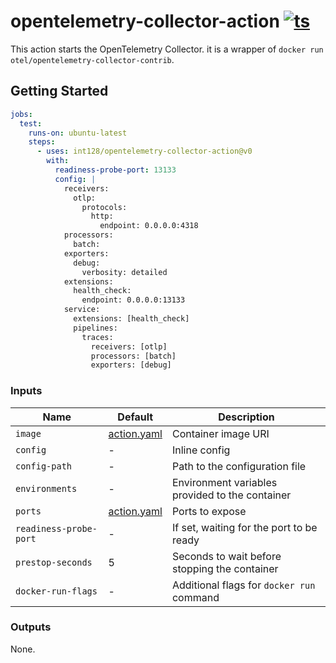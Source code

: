 # opentelemetry-collector-action [![ts](https://github.com/int128/opentelemetry-collector-action/actions/workflows/ts.yaml/badge.svg)](https://github.com/int128/opentelemetry-collector-action/actions/workflows/ts.yaml)

This action starts the OpenTelemetry Collector.
it is a wrapper of `docker run otel/opentelemetry-collector-contrib`.

## Getting Started

```yaml
jobs:
  test:
    runs-on: ubuntu-latest
    steps:
      - uses: int128/opentelemetry-collector-action@v0
        with:
          readiness-probe-port: 13133
          config: |
            receivers:
              otlp:
                protocols:
                  http:
                    endpoint: 0.0.0.0:4318
            processors:
              batch:
            exporters:
              debug:
                verbosity: detailed
            extensions:
              health_check:
                endpoint: 0.0.0.0:13133
            service:
              extensions: [health_check]
              pipelines:
                traces:
                  receivers: [otlp]
                  processors: [batch]
                  exporters: [debug]
```

### Inputs

| Name                   | Default                    | Description                                     |
| ---------------------- | -------------------------- | ----------------------------------------------- |
| `image`                | [action.yaml](action.yaml) | Container image URI                             |
| `config`               | -                          | Inline config                                   |
| `config-path`          | -                          | Path to the configuration file                  |
| `environments`         | -                          | Environment variables provided to the container |
| `ports`                | [action.yaml](action.yaml) | Ports to expose                                 |
| `readiness-probe-port` | -                          | If set, waiting for the port to be ready        |
| `prestop-seconds`      | 5                          | Seconds to wait before stopping the container   |
| `docker-run-flags`     | -                          | Additional flags for `docker run` command       |

### Outputs

None.
